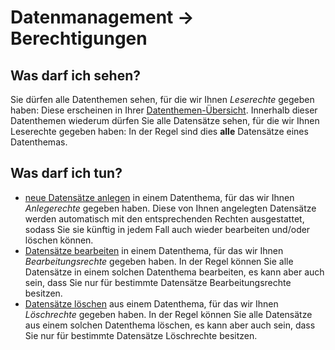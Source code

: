 # Datenmanagement → Berechtigungen

## Was darf ich sehen?

Sie dürfen alle Datenthemen sehen, für die wir Ihnen *Leserechte*
gegeben haben: Diese erscheinen in Ihrer
[Datenthemen-Übersicht](orientation_overview.md). Innerhalb dieser Datenthemen
wiederum dürfen Sie alle Datensätze sehen, für die wir Ihnen Leserechte gegeben haben:
In der Regel sind dies **alle** Datensätze eines Datenthemas.

## Was darf ich tun?

-   [neue Datensätze anlegen](work_dataset-create.md)
    in einem Datenthema, für das wir Ihnen *Anlegerechte*
    gegeben haben. Diese von Ihnen angelegten Datensätze werden
    automatisch mit den entsprechenden Rechten ausgestattet, sodass Sie
    sie künftig in jedem Fall auch wieder bearbeiten und/oder löschen
    können.
-   [Datensätze bearbeiten](work_dataset-edit.md) in einem Datenthema, für das wir Ihnen
    *Bearbeitungsrechte* gegeben haben. In der Regel können Sie alle
    Datensätze in einem solchen Datenthema bearbeiten, es kann aber auch
    sein, dass Sie nur für bestimmte Datensätze Bearbeitungsrechte
    besitzen.
-   [Datensätze löschen](work_dataset-delete.md) aus einem Datenthema,
    für das wir Ihnen *Löschrechte*
    gegeben haben. In der Regel können Sie alle Datensätze aus einem
    solchen Datenthema löschen, es kann aber auch sein, dass Sie nur für
    bestimmte Datensätze Löschrechte besitzen.
